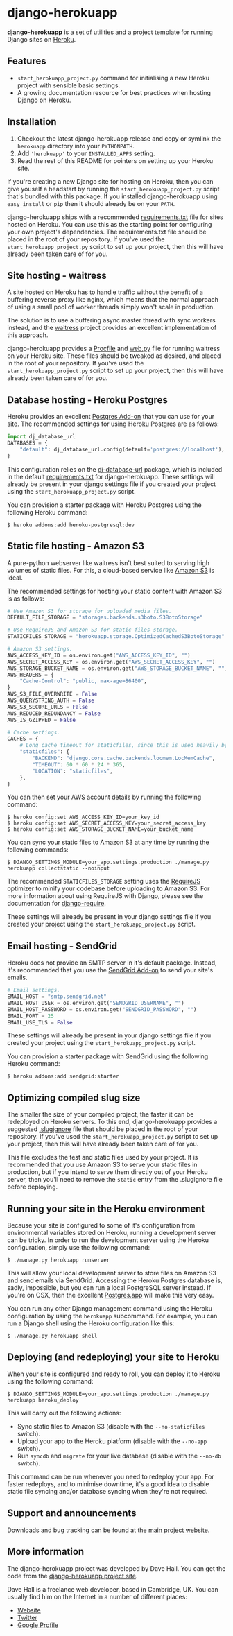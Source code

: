 django-herokuapp
==============

**django-herokuapp** is a set of utilities and a project template for running Django sites on [Heroku][].

[Heroku]: http://www.heroku.com/


Features
--------

*   `start_herokuapp_project.py` command for initialising a new Heroku project with sensible basic settings. 
*   A growing documentation resource for best practices when hosting Django on Heroku.

[django-require]: https://github.com/etianen/django-require


Installation
------------

1.  Checkout the latest django-herokuapp release and copy or symlink the `herokuapp` directory into your `PYTHONPATH`.
2.  Add `'herokuapp'` to your `INSTALLED_APPS` setting.
3.  Read the rest of this README for pointers on setting up your Heroku site.  

If you're creating a new Django site for hosting on Heroku, then you can give youself a headstart by running
the `start_herokuapp_project.py` script that's bundled with this package. If you installed django-herokuapp using
`easy_install` or `pip` then it should already be on your `PATH`.

django-herokuapp ships with a recommended [requirements.txt][] file for sites hosted on Heroku. You can use this as
the starting point for configuring your own project's dependencies. The requirements.txt file should be placed in the
root of your repository. If you've used the `start_herokuapp_project.py` script to set up your project, then this
will have already been taken care of for you.

[requirements.txt]: https://raw.github.com/etianen/django-herokuapp/master/herokuapp/project_template/requirements.txt


Site hosting - waitress
-----------------------

A site hosted on Heroku has to handle traffic without the benefit of a buffering reverse proxy like nginx, which means
that the normal approach of using a small pool of worker threads simply won't scale in production.

The solution is to use a buffering async master thread with sync workers instead, and the [waitress][] project provides 
an excellent implementation of this approach. 

[waitress]: https://pypi.python.org/pypi/waitress/

django-herokuapp provides a [Procfile][] and [web.py][] file for running waitress on your Heroku site. These
files should be tweaked as desired, and placed in the root of your repository. If you've used the `
start_herokuapp_project.py` script to set up your project, then this will have already been taken care of for you.

[Procfile]: https://raw.github.com/etianen/django-herokuapp/master/herokuapp/project_template/Procfile
[web.py]: https://raw.github.com/etianen/django-herokuapp/master/herokuapp/project_template/web.py


Database hosting - Heroku Postgres
----------------------------------

Heroku provides an excellent [Postgres Add-on][] that you can use for your site. The recommended settings for
using Heroku Postgres are as follows:

```python
import dj_database_url
DATABASES = {
    "default": dj_database_url.config(default='postgres://localhost'),
}
```

This configuration relies on the [dj-database-url][] package, which is included in the default [requirements.txt][]
for django-herokuapp. These settings will already be present in your django settings file if you created your project 
using the `start_herokuapp_project.py` script.

[dj-database-url]: https://github.com/kennethreitz/dj-database-url
[Postgres Add-on]: https://postgres.heroku.com/

You can provision a starter package with Heroku Postgres using the following Heroku command:

```
$ heroku addons:add heroku-postgresql:dev
```


Static file hosting - Amazon S3
-------------------------------

A pure-python webserver like waitress isn't best suited to serving high volumes of static files. For this, a cloud-based
service like [Amazon S3][] is ideal.

The recommended settings for hosting your static content with Amazon S3 is as follows:

```python
# Use Amazon S3 for storage for uploaded media files.
DEFAULT_FILE_STORAGE = "storages.backends.s3boto.S3BotoStorage"

# Use RequireJS and Amazon S3 for static files storage.
STATICFILES_STORAGE = "herokuapp.storage.OptimizedCachedS3BotoStorage"

# Amazon S3 settings.
AWS_ACCESS_KEY_ID = os.environ.get("AWS_ACCESS_KEY_ID", "")
AWS_SECRET_ACCESS_KEY = os.environ.get("AWS_SECRET_ACCESS_KEY", "")
AWS_STORAGE_BUCKET_NAME = os.environ.get("AWS_STORAGE_BUCKET_NAME", "")
AWS_HEADERS = {
    "Cache-Control": "public, max-age=86400",
}
AWS_S3_FILE_OVERWRITE = False
AWS_QUERYSTRING_AUTH = False
AWS_S3_SECURE_URLS = False
AWS_REDUCED_REDUNDANCY = False
AWS_IS_GZIPPED = False

# Cache settings.
CACHES = {
    # Long cache timeout for staticfiles, since this is used heavily by the optimizing storage.
    "staticfiles": {
        "BACKEND": "django.core.cache.backends.locmem.LocMemCache",
        "TIMEOUT": 60 * 60 * 24 * 365,
        "LOCATION": "staticfiles",
    },
}
```

You can then set your AWS account details by running the following command:

```
$ heroku config:set AWS_ACCESS_KEY_ID=your_key_id
$ heroku config:set AWS_SECRET_ACCESS_KEY=your_secret_access_key
$ heroku config:set AWS_STORAGE_BUCKET_NAME=your_bucket_name
```

You can sync your static files to Amazon S3 at any time by running the following commands:

```
$ DJANGO_SETTINGS_MODULE=your_app.settings.production ./manage.py herokuapp collectstatic --noinput
```

The recommended `STATICFILES_STORAGE` setting uses the [RequireJS][] optimizer to minify your codebase before
uploading to Amazon S3. For more information about using RequireJS with Django, please see the documentation
for [django-require][].

These settings will already be present in your django settings file if you created your project using
the `start_herokuapp_project.py` script.

[Amazon S3]: http://aws.amazon.com/s3/
[RequireJS]: http://requirejs.org/


Email hosting - SendGrid
------------------------

Heroku does not provide an SMTP server in it's default package. Instead, it's recommended that you use
the [SendGrid Add-on][] to send your site's emails.

```python
# Email settings.
EMAIL_HOST = "smtp.sendgrid.net"
EMAIL_HOST_USER = os.environ.get("SENDGRID_USERNAME", "")
EMAIL_HOST_PASSWORD = os.environ.get("SENDGRID_PASSWORD", "")
EMAIL_PORT = 25
EMAIL_USE_TLS = False
```

These settings will already be present in your django settings file if you created your project using
the `start_herokuapp_project.py` script.

[SendGrid Add-on]: https://addons.heroku.com/sendgrid

You can provision a starter package with SendGrid using the following Heroku command:

```
$ heroku addons:add sendgrid:starter
```


Optimizing compiled slug size
-----------------------------

The smaller the size of your compiled project, the faster it can be redeployed on Heroku servers. To this end,
django-herokuapp provides a suggested [.slugignore][] file that should be placed in the root of your repository.
If you've used the `start_herokuapp_project.py` script to set up your project, then this will have already been
taken care of for you.

This file excludes the test and static files used by your project. It is recommended that you use Amazon S3
to serve your static files in production, but if you intend to serve them directly out of your Heroku server,
then you'll need to remove the `static` entry from the .slugignore file before deploying.

[.slugignore]: https://raw.github.com/etianen/django-herokuapp/master/herokuapp/project_template/.slugignore


Running your site in the Heroku environment
-------------------------------------------

Because your site is configured to some of it's configuration from environmental variables stored on
Heroku, running a development server can be tricky. In order to run the development server using
the Heroku configuration, simply use the following command:

```
$ ./manage.py herokuapp runserver
```

This will allow your local development server to store files on Amazon S3 and send emails via SendGrid. Accessing
the Heroku Postgres database is, sadly, impossible, but you can run a local PostgreSQL server instead. If you're
on OSX, then the excellent [Postgres.app][] will make this very easy.

You can run any other Django management command using the Heroku configuration by using the `herokuapp` subcommand.
For example, you can run a Django shell using the Heroku configuration like this:

```
$ ./manage.py herokuapp shell
```

[Postgres.app]: http://postgresapp.com/


Deploying (and redeploying) your site to Heroku
-----------------------------------------------

When your site is configured and ready to roll, you can deploy it to Heroku using the following command:

```
$ DJANGO_SETTINGS_MODULE=your_app.settings.production ./manage.py herokuapp heroku_deploy
```

This will carry out the following actions:

* Sync static files to Amazon S3 (disable with the `--no-staticfiles` switch).
* Upload your app to the Heroku platform (disable with the `--no-app` switch).
* Run `syncdb` and `migrate` for your live database (disable with the `--no-db` switch).

This command can be run whenever you need to redeploy your app. For faster redeploys, and to minimise
downtime, it's a good idea to disable static file syncing and/or database syncing when they're not
required. 


Support and announcements
-------------------------

Downloads and bug tracking can be found at the [main project website][].

[main project website]: http://github.com/etianen/django-herokuapp
    "django-herokuapp on GitHub"

    
More information
----------------

The django-herokuapp project was developed by Dave Hall. You can get the code
from the [django-herokuapp project site][].

[django-herokuapp project site]: http://github.com/etianen/django-herokuapp
    "django-herokuapp on GitHub"
    
Dave Hall is a freelance web developer, based in Cambridge, UK. You can usually
find him on the Internet in a number of different places:

*   [Website](http://www.etianen.com/ "Dave Hall's homepage")
*   [Twitter](http://twitter.com/etianen "Dave Hall on Twitter")
*   [Google Profile](http://www.google.com/profiles/david.etianen "Dave Hall's Google profile")